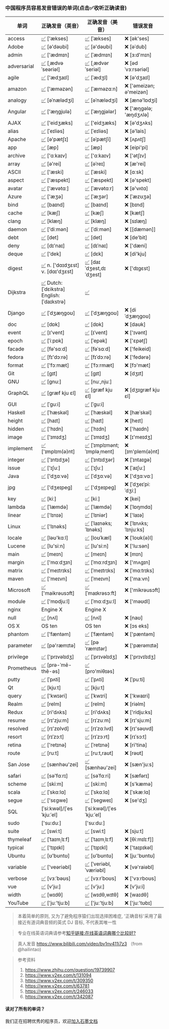 ### 中国程序员容易发音错误的单词(点击✅收听正确读音)

| 单词 | 正确发音（英音）| 正确发音（美音）| 错误发音 |
| --- | ----------- | ---------- | ---------- | 
| access | [✅](http://dict.youdao.com/dictvoice?audio=access&type=1)  ['ækses] | [✅](http://dict.youdao.com/dictvoice?audio=access&type=2)  [ˈækses] |  ❌ [ək'ses] |
| Adobe | [✅](http://dict.youdao.com/dictvoice?audio=Adobe&type=1)  [ə'dəʊbi]| [✅](http://dict.youdao.com/dictvoice?audio=Adobe&type=2)  [ə'dəʊbi] |  ❌ [əˈdub] |
| admin | [✅](http://dict.youdao.com/dictvoice?audio=admin&type=1)  ['ædmɪn] | [✅](http://dict.youdao.com/dictvoice?audio=admin&type=2)  [ˈædmɪn] |  ❌ [ɜ:d'mɪn] |
| adversarial | [✅](http://dict.youdao.com/dictvoice?audio=adversarial&type=1)  [ˌædvəˈseəriəl] | [✅](http://dict.youdao.com/dictvoice?audio=adversarial&type=2)   [ˌædvərˈseriəl] |  ❌ [ədˈvɜːrsəriəl] |
| agile | [✅](http://dict.youdao.com/dictvoice?audio=agile&type=1)  ['ædʒaɪl] | [✅](http://dict.youdao.com/dictvoice?audio=agile&type=2)  [ˈædʒl] |  ❌ [ə'dʒaɪl] |
| amazon | [✅](http://dict.youdao.com/dictvoice?audio=amazon&type=1)  ['æməzən] | [✅](http://dict.youdao.com/dictvoice?audio=amazon&type=2)  [ˈæməzɑːn] |  ❌ ['əmeizən; ə'meizən] |
| analogy | [✅](http://dict.youdao.com/dictvoice?audio=analogy&type=1)  [əˈnælədʒi] | [✅](http://dict.youdao.com/dictvoice?audio=analogy&type=2)  [əˈnælədʒi] |  ❌ [ænə'lɒdʒi] |
| Angular | [✅](http://dict.youdao.com/dictvoice?audio=Angular&type=1)  ['æŋgjʊlə] | [✅](http://dict.youdao.com/dictvoice?audio=Angular&type=2)  [ˈæŋɡjələr] |  ❌ ['æŋɡələ; 'æŋdʒʌlə] |
| AJAX | [✅](http://dict.youdao.com/dictvoice?audio=AJAX&type=1)  ['eidʒæks] | [✅](http://dict.youdao.com/dictvoice?audio=AJAX&type=2)  ['eidʒæks] |  ❌ [ə'dʒʌks] |
| alias | [✅](http://dict.youdao.com/dictvoice?audio=alias&type=1)  [ˈeɪliəs]| [✅](http://dict.youdao.com/dictvoice?audio=alias&type=2)  [ˈeɪliəs] |  ❌ [ə'lais] |
| Apache | [✅](http://dict.youdao.com/dictvoice?audio=Apache&type=1)  [ə'pætʃɪ] | [✅](http://dict.youdao.com/dictvoice?audio=Apache&type=2)  [əˈpætʃi] |  ❌ [ʌpʌtʃ] |
| app | [✅](http://dict.youdao.com/dictvoice?audio=app&type=1)  [æp] | [✅](http://dict.youdao.com/dictvoice?audio=app&type=2)  [æp] |  ❌ [eipi'pi]|
| archive | [✅](http://dict.youdao.com/dictvoice?audio=archive&type=1)  ['ɑːkaɪv] | [✅](http://dict.youdao.com/dictvoice?audio=archive&type=2)  ['ɑːkaɪv] |  ❌ ['ətʃɪv] |
| array | [✅](http://dict.youdao.com/dictvoice?audio=array&type=1)  [ə'rei] | [✅](http://dict.youdao.com/dictvoice?audio=array&type=2)  [əˈreɪ] |  ❌ [æ'rei] |
| ASCII | [✅](http://dict.youdao.com/dictvoice?audio=ascii&type=1)  ['æski] | [✅](http://dict.youdao.com/dictvoice?audio=ascii&type=2)  [ˈæski] |  ❌ [ɑːsk] |
| aspect | [✅](http://dict.youdao.com/dictvoice?audio=aspect&type=1)  ['æspekt] | [✅](http://dict.youdao.com/dictvoice?audio=aspect&type=2)  [ˈæspekt] |  ❌ [ə'spekt] |
| avatar | [✅](http://dict.youdao.com/dictvoice?audio=avatar&type=1)  ['ævətɑː] | [✅](http://dict.youdao.com/dictvoice?audio=avatar&type=2)  [ˈævətɑːr] |  ❌ [ə'vʌtɑ] |
| Azure | [✅](http://dict.youdao.com/dictvoice?audio=azure&type=1)  ['æʒə] | [✅](http://dict.youdao.com/dictvoice?audio=azure&type=2)  [ˈæʒər] |  ❌ [ˈæzʊʒə] |
| bind | [✅](http://dict.youdao.com/dictvoice?audio=bind&type=1)  [baɪnd] | [✅](http://dict.youdao.com/dictvoice?audio=bind&type=2)  [baɪnd] |  ❌ [bɪnd] |
| cache | [✅](http://dict.youdao.com/dictvoice?audio=cache&type=1)  [kæʃ] | [✅](http://dict.youdao.com/dictvoice?audio=cache&type=2)  [kæʃ] |  ❌ [kætʃ] |
| clang | [✅](http://dict.youdao.com/dictvoice?audio=clang&type=1)  [klæŋ] | [✅](http://dict.youdao.com/dictvoice?audio=clang&type=2)  [klæŋ] |  ❌ [sɪlæŋ] |
| daemon | [✅](http://dict.youdao.com/dictvoice?audio=Daemon&type=1)  ['diːmən] | [✅](http://dict.youdao.com/dictvoice?audio=Daemon&type=2)  [ˈdiːmən] |  ❌ [[dæmən]] |
| debt | [✅](http://dict.youdao.com/dictvoice?audio=debt&type=1)  [det] | [✅](http://dict.youdao.com/dictvoice?audio=debt&type=2)  [det] |  ❌ [de'bit] |
| deny | [✅](http://dict.youdao.com/dictvoice?audio=deny&type=1)  [dɪ'naɪ] | [✅](http://dict.youdao.com/dictvoice?audio=deny&type=2)  [dɪˈnaɪ] |  ❌ ['dæni] |
| deque | [✅](http://dict.youdao.com/dictvoice?audio=deque&type=1)  ['dek] | [✅](http://dict.youdao.com/dictvoice?audio=deque&type=2)  [dɛk] |  ❌ [di'kju] |
| digest | [✅](http://dict.youdao.com/dictvoice?audio=digest&type=1)  n. ['dɑɪdʒɛst] v. [dɑɪ'dʒɛst] | [✅](http://dict.youdao.com/dictvoice?audio=digest&type=2)  [daɪˈdʒest,dɪˈdʒest] |  ❌ ['dɪgɛst] |
| Dijkstra | [✅](https://upload.wikimedia.org/wikipedia/commons/8/85/Dijkstra.ogg)  Dutch:[ˈdɛikstra] English:[ˈdaɪkstrə] | [✅](https://upload.wikimedia.org/wikipedia/commons/8/85/Dijkstra.ogg)    |   |
| Django | [✅](http://dict.youdao.com/dictvoice?audio=Django&type=1)  [ˈdʒæŋɡoʊ] | [✅](http://dict.youdao.com/dictvoice?audio=Django&type=2)  [ˈdʒæŋɡoʊ] |  ❌ [diˈdʒæŋɡoʊ] |
| doc | [✅](http://dict.youdao.com/dictvoice?audio=doc&type=1)  [dɒk]| [✅](http://dict.youdao.com/dictvoice?audio=doc&type=2)  [dɒk] |  ❌ [daʊk] |
| event | [✅](http://dict.youdao.com/dictvoice?audio=event&type=1)  [ɪ'vent]| [✅](http://dict.youdao.com/dictvoice?audio=event&type=2)  [ɪˈvent] |  ❌ ['ɪvənt] |
| epoch  | [✅](http://dict.youdao.com/dictvoice?audio=epoch&type=1)  [ˈiːpɒk]| [✅](http://dict.youdao.com/dictvoice?audio=epoch&type=2)  [ˈepək] |  ❌ ['ɛpətʃ] |
| facade | [✅](http://dict.youdao.com/dictvoice?audio=facade&type=1)  [fə'sɑːd]| [✅](http://dict.youdao.com/dictvoice?audio=facade&type=2)  [fəˈsɑːd] |  ❌ ['feikeid] |
| fedora | [✅](http://dict.youdao.com/dictvoice?audio=fedora&type=1)  [fɪ'dɔːrə]| [✅](http://dict.youdao.com/dictvoice?audio=fedora&type=2)  [fɪˈdɔːrə] |  ❌ ['fedərə] |
| format | [✅](http://dict.youdao.com/dictvoice?audio=format&type=1)  ['fɔːmæt]| [✅](http://dict.youdao.com/dictvoice?audio=format&type=2)  [ˈfɔːrmæt] |  ❌ [fɔ'mæt] |
| Git | [✅](http://dict.youdao.com/dictvoice?audio=git&type=1)  [ɡɪt] | [✅](http://dict.youdao.com/dictvoice?audio=git&type=2)  [ɡɪt] |  ❌ [dʒɪt] |
| GNU | [✅](https://upload.wikimedia.org/wikipedia/commons/2/24/En-gnu.ogg)  [gnu:] | [✅](https://upload.wikimedia.org/wikipedia/commons/2/24/En-gnu.ogg)  [nuː,njuː] |  |
| GraphQL | [✅](http://dict.youdao.com/dictvoice?audio=GraphQL&type=1)  [græf kju ɛl] | [✅](http://dict.youdao.com/dictvoice?audio=GraphQL&type=2)  [græf kju ɛl] |  ❌ [dʒɪgræf kju ɛl] |
| GUI | [✅](http://dict.youdao.com/dictvoice?audio={GUI}&type=1)  [ˈɡu:i] | [✅](http://dict.youdao.com/dictvoice?audio={GUI}&type=2)  [ˈɡu:i] |  |
| Haskell | [✅](http://dict.youdao.com/dictvoice?audio=haskell&type=1)  [ˈhæskəl] | [✅](http://dict.youdao.com/dictvoice?audio=haskell&type=2)  [ˈhæskəl] |  ❌ [hæˈskəl] |
| height | [✅](http://dict.youdao.com/dictvoice?audio=height&type=1)  [haɪt] | [✅](http://dict.youdao.com/dictvoice?audio=height&type=2)  [haɪt] |  ❌ [heɪt] |
| hidden | [✅](http://dict.youdao.com/dictvoice?audio=hidden&type=1)  ['hɪdn] | [✅](http://dict.youdao.com/dictvoice?audio=hidden&type=2)  [ˈhɪdn] |  ❌ ['haɪdn] |
| image | [✅](http://dict.youdao.com/dictvoice?audio=image&type=1)  ['ɪmɪdʒ] | [✅](http://dict.youdao.com/dictvoice?audio=image&type=2)  [ˈɪmɪdʒ] |  ❌ [ɪ'meɪdʒ] |
| implement | [✅](http://dict.youdao.com/dictvoice?audio=implement&type=1)  ['ɪmplɪm(ə)nt] | [✅](http://dict.youdao.com/dictvoice?audio=implement&type=2)  [ˈɪmplɪmənt; ˈɪmpləˌment]|  ❌ [ɪm'plem(ə)nt] |
| integer | [✅](http://dict.youdao.com/dictvoice?audio=integer&type=1)  ['ɪntɪdʒə] | [✅](http://dict.youdao.com/dictvoice?audio=integer&type=2)  [ˈɪntɪdʒər] |  ❌ [ˈɪntaɪgə] |
| issue | [✅](http://dict.youdao.com/dictvoice?audio=issue&type=1)  ['ɪʃuː] | [✅](http://dict.youdao.com/dictvoice?audio=issue&type=2)  [ˈɪʃuː] |  ❌ [ˈaɪʃuː] |
| Java | [✅](http://dict.youdao.com/dictvoice?audio=java&type=1)  ['dʒɑːvə] | [✅](http://dict.youdao.com/dictvoice?audio=java&type=2)  [ˈdʒɑːvə] |  ❌ ['dʒɑːvɑː] |
| jpg| [✅](http://dict.youdao.com/dictvoice?audio=JPEG&type=1)  ['dʒeɪpeɡ] | [✅](http://dict.youdao.com/dictvoice?audio=JPEG&type=2)  ['dʒeɪpeɡ] |  ❌ [ˈdʒeɪˈpi:ˈdʒiː] |
| key | [✅](http://dict.youdao.com/dictvoice?audio=key&type=1)   [kiː] | [✅](http://dict.youdao.com/dictvoice?audio=key&type=2)  [kiː] |  ❌ [kei] |
| lambda | [✅](http://dict.youdao.com/dictvoice?audio=lambda&type=1)  [ˈlæmdə] | [✅](http://dict.youdao.com/dictvoice?audio=lambda&type=2)  [ˈlæmdə] |  ❌ [ˈlɒŋmdɑ] |
| linear | [✅](http://dict.youdao.com/dictvoice?audio=linear&type=1)  ['lɪnɪə] | [✅](http://dict.youdao.com/dictvoice?audio=linear&type=2)  [ˈlɪniər] |  ❌ ['laɪə] |
| Linux | [✅](http://dict.youdao.com/dictvoice?audio=linux&type=1)  ['lɪnəks] | [✅](http://dict.youdao.com/dictvoice?audio=linux&type=2)  [ˈlaɪnəks; ˈlɪnəks] |  ❌ [ˈlɪnʌks; ˈlɪnjuːks] |
| locale | [✅](http://dict.youdao.com/dictvoice?audio=locale&type=1)  [ləʊ'kɑːl] | [✅](http://dict.youdao.com/dictvoice?audio=locale&type=2)  [loʊˈkæl] |  ❌ [ˈloʊk(ə)l] |
| Lucene | [✅](http://dict.youdao.com/dictvoice?audio=lucene&type=1)  [lu'siːn] | [✅](http://dict.youdao.com/dictvoice?audio=lucene&type=2)  [lu'siːn] |  ❌ ['lu:sən] |
| main | [✅](http://dict.youdao.com/dictvoice?audio=main&type=1)  [meɪn] | [✅](http://dict.youdao.com/dictvoice?audio=main&type=2)  [meɪn] |  ❌ [mɪn] |
| margin | [✅](http://dict.youdao.com/dictvoice?audio=margin&type=1)  ['mɑːdʒɪn] | [✅](http://dict.youdao.com/dictvoice?audio=margin&type=2)  [ˈmɑːrdʒɪn] |  ❌ ['mʌgɪn] |
| matrix | [✅](http://dict.youdao.com/dictvoice?audio=matrix&type=1)  [ˈmeɪtrɪks] | [✅](http://dict.youdao.com/dictvoice?audio=matrix&type=2)  [ˈmeɪtrɪks] |  ❌ [ˈmɑ:trɪks] |
| maven | [✅](http://dict.youdao.com/dictvoice?audio=maven&type=1)  ['meɪvn] | [✅](http://dict.youdao.com/dictvoice?audio=maven&type=2)  [ˈmeɪvn] |  ❌ ['maːvn] |
| Microsoft | [✅](http://dict.youdao.com/dictvoice?audio=Microsoft&type=1)  ['maikrəusɔft] | [✅](http://dict.youdao.com/dictvoice?audio=Microsoft&type=2)  [ˈmaɪkrəsɔːft] |  ❌ ['mikrəusɔft] |
| module | [✅](http://dict.youdao.com/dictvoice?audio=module&type=1)  ['mɒdjuːl] | [✅](http://dict.youdao.com/dictvoice?audio=module&type=2)  [ˈmɑːdʒuːl] |  ❌ ['məʊdl] |
| nginx |      Engine X |    Engine X  |  |
| null | [✅](http://dict.youdao.com/dictvoice?audio=null&type=1)  [nʌl] | [✅](http://dict.youdao.com/dictvoice?audio=null&type=2)  [nʌl] |  ❌ [naʊ] |
| OS X |    OS ten |    OS ten |  ❌ [ɔs eks] |
| phantom | [✅](http://dict.youdao.com/dictvoice?audio=phantom&type=1)  ['fæntəm] | [✅](http://dict.youdao.com/dictvoice?audio=phantom&type=2)  [ˈfæntəm] |  ❌ ['pæntəm] |
| parameter | [✅](http://dict.youdao.com/dictvoice?audio=parameter&type=1)  [pə'ræmɪtə] | [✅](http://dict.youdao.com/dictvoice?audio=parameter&type=2)  [pəˈræmɪtər] |  ❌ ['pærəmɪtə] |
| privilege | [✅](http://dict.youdao.com/dictvoice?audio=privilege&type=1)  ['prɪvəlɪdʒ] | [✅](http://dict.youdao.com/dictvoice?audio=privilege&type=2)  [ˈprɪvəlɪdʒ] |  ❌ ['prɪvɪlɪdʒ] |
| Prometheus | [✅](http://dict.youdao.com/dictvoice?audio=prometheus&type=1)  [prə-ˈmē-thē-əs] | [✅](http://dict.youdao.com/dictvoice?audio=prometheus&type=2)  [pro'miθɪəs] |   |
| putty | [✅](http://dict.youdao.com/dictvoice?audio=putty&type=1)  [ˈpʌti] | [✅](http://dict.youdao.com/dictvoice?audio=putty&type=2)  [ˈpʌti] |  ❌ [ˈpuːti] |
| Qt | [✅](http://dict.youdao.com/dictvoice?audio=cute&type=1)  [kjuːt] | [✅](http://dict.youdao.com/dictvoice?audio=cute&type=2)  [kjuːt] |  |
| query | [✅](http://dict.youdao.com/dictvoice?audio=query&type=1)  ['kwɪəri] | [✅](http://dict.youdao.com/dictvoice?audio=query&type=2)  [ˈkwɪri] |  ❌ ['kwaɪri] |
| Realm | [✅](http://dict.youdao.com/dictvoice?audio=realm&type=1)  [relm] | [✅](http://dict.youdao.com/dictvoice?audio=realm&type=2)  [relm] |  ❌ [riəlm] |
| Redux | [✅](http://dict.youdao.com/dictvoice?audio=redux&type=1)  [ri'dʌks] | [✅](http://dict.youdao.com/dictvoice?audio=redux&type=2)  [ri'dʌks] |  ❌ ['ridju:ks] |
| resume | [✅](http://dict.youdao.com/dictvoice?audio=resume&type=1)   [rɪ'zju:m] | [✅](http://dict.youdao.com/dictvoice?audio=resume&type=2)  [rɪˈzuːm] |  ❌  [rɪ'sju:m] |
| resolved | [✅](http://dict.youdao.com/dictvoice?audio=resolved&type=1)  [rɪ'zɒlvd] | [✅](http://dict.youdao.com/dictvoice?audio=resolved&type=2)  [rɪˈzɑːlvd] |  ❌ [rɪ'səʊvd] |
| resort | [✅](http://dict.youdao.com/dictvoice?audio=resort&type=1)  [rɪˈzɔ:t] | [✅](http://dict.youdao.com/dictvoice?audio=resort&type=2)  [rɪˈzɔːrt] |  ❌ [rɪˈsɔ:t] |
| retina | [✅](http://dict.youdao.com/dictvoice?audio=retina&type=1)  ['retɪnə] | [✅](http://dict.youdao.com/dictvoice?audio=retina&type=2)  [ˈretɪnə] |  ❌ [ri'tina] |
| route | [✅](http://dict.youdao.com/dictvoice?audio=route&type=1)  [ruːt] | [✅](http://dict.youdao.com/dictvoice?audio=route&type=2)  [ruːt,raʊt] |  ❌ [rəʊt] |
| San Jose | [✅](http://dict.youdao.com/dictvoice?audio=san%20jose&type=1)  [sænhəu'zei] | [✅](http://dict.youdao.com/dictvoice?audio=san%20jose&type=2)  [sænhəu'zei] |  ❌ [sæn'ju:s] |
| safari | [✅](http://dict.youdao.com/dictvoice?audio=safari&type=1)  [sə'fɑːrɪ] | [✅](http://dict.youdao.com/dictvoice?audio=safari&type=2)  [səˈfɑːri] |  ❌ [sæfərɪ] |
| scheme | [✅](http://dict.youdao.com/dictvoice?audio=scheme&type=1)  [skiːm] | [✅](http://dict.youdao.com/dictvoice?audio=scheme&type=2)  [skiːm] |  ❌ [s'kæmə] |
| scala | [✅](http://dict.youdao.com/dictvoice?audio=scala&type=1)  [ˈskɑːlɑ] | [✅](http://dict.youdao.com/dictvoice?audio=scala&type=2)  [ˈskɑːlɑ]  |  ❌ [ˈskæːlɑ] |
| segue | [✅](http://dict.youdao.com/dictvoice?audio=segue&type=1)  ['sɛɡwe] | [✅](http://dict.youdao.com/dictvoice?audio=segue&type=2)  [ˈseɡweɪ] |  ❌ [se'dʒ] |
| SQL |    [ˈsiːkwəl]/[ˈesˈkjuːˈel] |  [ˈsiːkwəl]/[ˈesˈkjuːˈel] |  |
| sudo |    ['suːduː] |  ['suːduː] |  |
| suite | [✅](http://dict.youdao.com/dictvoice?audio=suite&type=1)  [swiːt] | [✅](http://dict.youdao.com/dictvoice?audio=suite&type=2)  [swiːt] |  ❌ [sjuːt] |
| thymeleaf | [✅](http://dict.youdao.com/dictvoice?audio=thymeleaf&type=1)  [ˈtaɪmˌlɪːf] | [✅](http://dict.youdao.com/dictvoice?audio=thymeleaf&type=2)  [ˈtaɪmˌlɪːf] |  ❌ [θiːmɪlɪːf]] |
| typical | [✅](http://dict.youdao.com/dictvoice?audio=typical&type=1)  ['tɪpɪkl] | [✅](http://dict.youdao.com/dictvoice?audio=typical&type=2)  [ˈtɪpɪkl] |  ❌ ['taɪpɪkəl] |
| Ubuntu | [✅](http://upload.wikimedia.org/wikipedia/commons/b/b5/En-Ubuntu_pronunciation.oga)  [ʊ'bʊntʊ] | [✅](http://upload.wikimedia.org/wikipedia/commons/b/b5/En-Ubuntu_pronunciation.oga)  [ʊ'bʊntʊ] |  ❌ [juː'bʊntʊ] |
| variable | [✅](http://dict.youdao.com/dictvoice?audio=variable&type=1)  ['veəriəbl] | [✅](http://dict.youdao.com/dictvoice?audio=variable&type=2)  [ˈveriəbl,ˈværiəbl] | ❌ [və'raiəbl] |
| verbose | [✅](http://dict.youdao.com/dictvoice?audio=verbose&type=1)  [vɜːˈbəʊs] | [✅](http://dict.youdao.com/dictvoice?audio=verbose&type=2)  [vɜːrˈboʊs] |  ❌ ['vɜːrboʊs]
| vue | [✅](http://dict.youdao.com/dictvoice?audio=vue&type=1)  [v'ju:] | [✅](http://dict.youdao.com/dictvoice?audio=vue&type=2)  [v'ju:] |  ❌ [v'ju:i] |
| width | [✅](http://dict.youdao.com/dictvoice?audio=width&type=1)  [wɪdθ] | [✅](http://dict.youdao.com/dictvoice?audio=width&type=2)  [wɪdθ,wɪtθ] |  ❌ [waɪdθ] |
| YouTube | [✅](http://dict.youdao.com/dictvoice?audio=youtube&type=1)  ['juː'tjuːb] | [✅](http://dict.youdao.com/dictvoice?audio=youtube&type=2)  ['juː'tjuːb] |  ❌ ['juː'tʊbɪ] |

> 本着简单的原则, 又为了避免程序猿们出现选择困难症, '正确音标'采用了最接近有道词典音频的英式 DJ 音标, 不代表其唯一性

> 专业在线英语词典请参考[知乎链接:在线英语词典哪个比较好?](https://www.zhihu.com/question/19707759)

> 真人发音 https://www.bilibili.com/video/bv1nv411i7z3 （from @hailintao)


> 参考资料
>
> 1. https://www.zhihu.com/question/19739907
> 2. https://www.v2ex.com/t/131094
> 3. https://www.v2ex.com/t/309350
> 4. https://www.v2ex.com/t/63781
> 5. https://www.v2ex.com/t/246033
> 6. https://www.v2ex.com/t/342087


#### 读对了所有的单词？
我们正在招聘优秀的程序员，欢迎[加入石墨文档](https://shimo.im/doc/G3ckHEVF3f4qANHk)

